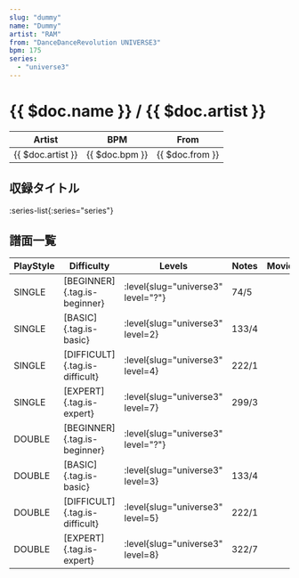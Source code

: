 ```yaml
---
slug: "dummy"
name: "Dummy"
artist: "RAM"
from: "DanceDanceRevolution UNIVERSE3"
bpm: 175
series:
  - "universe3"
---
```


# {{ $doc.name }} / {{ $doc.artist }}

|Artist|BPM|From|
|------|---|----|
|{{ $doc.artist }}|{{ $doc.bpm }}|{{ $doc.from }}|

## 収録タイトル

:series-list{:series="series"}

## 譜面一覧

|PlayStyle|Difficulty|Levels|Notes|Movie|
|---------|----------|------|-----|-----|
|SINGLE|[BEGINNER]{.tag.is-beginner}|<div class="field is-grouped is-grouped-multiline"> :level{slug="universe3" level="?"}</div>|74/5||
|SINGLE|[BASIC]{.tag.is-basic}|<div class="field is-grouped is-grouped-multiline"> :level{slug="universe3" level=2}</div>|133/4||
|SINGLE|[DIFFICULT]{.tag.is-difficult}|<div class="field is-grouped is-grouped-multiline"> :level{slug="universe3" level=4}</div>|222/1||
|SINGLE|[EXPERT]{.tag.is-expert}|<div class="field is-grouped is-grouped-multiline"> :level{slug="universe3" level=7}</div>|299/3||
|DOUBLE|[BEGINNER]{.tag.is-beginner}|<div class="field is-grouped is-grouped-multiline"> :level{slug="universe3" level="?"}</div>|||
|DOUBLE|[BASIC]{.tag.is-basic}|<div class="field is-grouped is-grouped-multiline"> :level{slug="universe3" level=3}</div>|133/4||
|DOUBLE|[DIFFICULT]{.tag.is-difficult}|<div class="field is-grouped is-grouped-multiline"> :level{slug="universe3" level=5}</div>|222/1||
|DOUBLE|[EXPERT]{.tag.is-expert}|<div class="field is-grouped is-grouped-multiline"> :level{slug="universe3" level=8}</div>|322/7||
